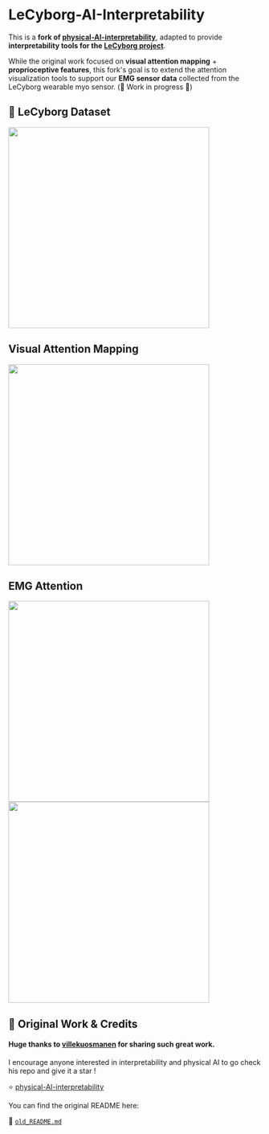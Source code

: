 # LeCyborg-AI-Interpretability

This is a **fork of [physical-AI-interpretability](https://github.com/villekuosmanen/physical-AI-interpretability)**, adapted to provide **interpretability tools for the [LeCyborg project](https://github.com/Mr-C4T/LeCyborg)**.

While the original work focused on **visual attention mapping** + **proprioceptive features**, this fork's goal is to extend the attention visualization tools to support our **EMG sensor data** collected from the LeCyborg wearable myo sensor. (🚧 Work in progress 🚧)

## 🦾 LeCyborg Dataset

<img src="assets/emg_dataset.gif" width="400">

## Visual Attention Mapping

<img src="assets/emg_attention.gif" width="400">

## EMG Attention

<img src="assets/sensor+rawAtt.gif" width="400">

<img src="assets/sensor+normAtt.gif" width="400">

## 📖 Original Work & Credits

#### Huge thanks to [villekuosmanen](https://github.com/villekuosmanen) for sharing such great work. 
I encourage anyone interested in interpretability and physical AI to go check his repo and give it a star !

⭐ [physical-AI-interpretability](https://github.com/villekuosmanen/physical-AI-interpretability)

You can find the original README here:

📃 [`old_README.md`](./old_README.md)

